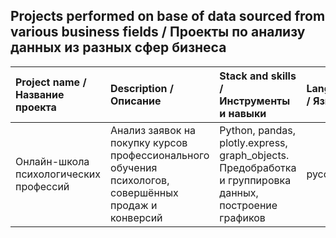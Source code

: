 ## Projects performed on base of data sourced from various business fields / Проекты по анализу данных из разных сфер бизнеса 

| Project name / Название проекта | Description / Описание | Stack and skills / Инструменты и навыки | Language / Язык | Link / Ссылка |
| :--------------- | :-------------------- | :------------------- | :----- | :----- |
| Онлайн-школа психологических профессий | Анализ заявок на покупку курсов профессионального обучения психологов, совершённых продаж и конверсий | Python, pandas, plotly.express, graph_objects. Предобработка и группировка данных, построение графиков | русский | [school_rus](https://github.com/mvavdonina/Pet_projects_rus/blob/main/school_rus)|
